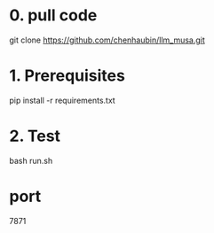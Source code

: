 # 0. pull code
git clone https://github.com/chenhaubin/llm_musa.git

# 1. Prerequisites
pip install -r requirements.txt

# 2. Test
bash run.sh

# port
7871